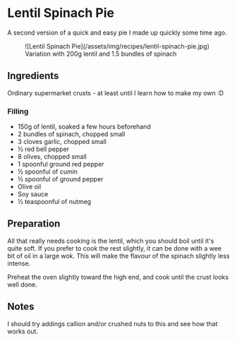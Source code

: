 Lentil Spinach Pie
==================

A second version of a quick and easy pie I made up quickly some time ago.

<figure>
![Lentil Spinach Pie](/assets/img/recipes/lentil-spinach-pie.jpg)
<figcaption>Variation with 200g lentil and 1.5 bundles of spinach</figcaption>
</figure>

Ingredients
-----------

Ordinary supermarket crusts - at least until I learn how to make my own :D

### Filling

 * 150g of lentil, soaked a few hours beforehand
 * 2 bundles of spinach, chopped small
 * 3 cloves garlic, chopped small
 * &frac12; red bell pepper
 * 8 olives, chopped small
 * 1 spoonful ground red pepper
 * &frac12; spoonful of cumin
 * &frac12; spoonful of ground pepper
 * Olive oil
 * Soy sauce
 * &frac12; teaspoonful of nutmeg

Preparation
-----------

All that really needs cooking is the lentil, which you should boil until it's quite soft.
If you prefer to cook the rest slightly, it can be done with a wee bit of oil in a large wok. This will make the flavour of the spinach slightly less intense.

Preheat the oven slightly toward the high end, and cook until the crust looks well done.

Notes
-----

I should try addings callion and/or crushed nuts to this and see how that works out.